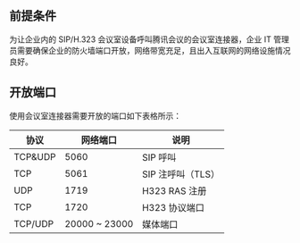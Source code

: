 ## 前提条件
为让企业内的 SIP/H.323 会议室设备呼叫腾讯会议的会议室连接器，企业 IT 管理员需要确保企业的防火墙端口开放，网络带宽充足，且出入互联网的网络设施情况良好。

## 开放端口
使用会议室连接器需要开放的端口如下表格所示：

| 协议      | 网络端口          | 说明          |
|---------|---------------|-------------|
| TCP&UDP | 5060          | SIP 呼叫       |
| TCP     | 5061          | SIP 注呼叫（TLS） |
| UDP     | 1719          | H323 RAS 注册 |
| TCP     | 1720          | H323 协议端口   |
| TCP/UDP | 20000 ~ 23000 | 媒体端口        |
